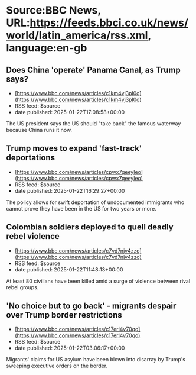 # Source:BBC News, URL:https://feeds.bbci.co.uk/news/world/latin_america/rss.xml, language:en-gb

## Does China 'operate' Panama Canal, as Trump says?
 - [https://www.bbc.com/news/articles/c1km4vj3pl0o](https://www.bbc.com/news/articles/c1km4vj3pl0o)
 - RSS feed: $source
 - date published: 2025-01-22T17:08:58+00:00

The US president says the US should "take back" the famous waterway because China runs it now.

## Trump moves to expand 'fast-track' deportations
 - [https://www.bbc.com/news/articles/cpwx7qeeyleo](https://www.bbc.com/news/articles/cpwx7qeeyleo)
 - RSS feed: $source
 - date published: 2025-01-22T16:29:27+00:00

The policy allows for swift deportation of undocumented immigrants who cannot prove they have been in the US for two years or more.

## Colombian soldiers deployed to quell deadly rebel violence
 - [https://www.bbc.com/news/articles/c7vd7njv4zzo](https://www.bbc.com/news/articles/c7vd7njv4zzo)
 - RSS feed: $source
 - date published: 2025-01-22T11:48:13+00:00

At least 80 civilians have been killed amid a surge of violence between rival rebel groups.

## 'No choice but to go back' - migrants despair over Trump border restrictions
 - [https://www.bbc.com/news/articles/c17erl4v70qo](https://www.bbc.com/news/articles/c17erl4v70qo)
 - RSS feed: $source
 - date published: 2025-01-22T03:06:17+00:00

Migrants' claims for US asylum have been blown into disarray by Trump's sweeping executive orders on the border.

